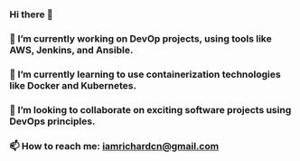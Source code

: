 ### Hi there 👋

### 🔭 I’m currently working on DevOp projects, using tools like AWS, Jenkins, and Ansible.
### 🌱 I’m currently learning to use containerization technologies like Docker and Kubernetes.
### 👯 I’m looking to collaborate on exciting software projects using DevOps principles.
### 📫 How to reach me: iamrichardcn@gmail.com



<!--
**iamRichardCN/iamRichardCN** is a ✨ _special_ ✨ repository because its `README.md` (this file) appears on your GitHub profile.

Here are some ideas to get you started:

- 🔭 I’m currently working on DevOp projects, using tools like AWS, Jenkins, IAC with Terraform, and Ansible.
- 🌱 I’m currently learning ...
- 👯 I’m looking to collaborate on ...
- 🤔 I’m looking for help with ...
- 💬 Ask me about ...
- 📫 How to reach me: ...
- 😄 Pronouns: ...
- ⚡ Fun fact: ...
-->
